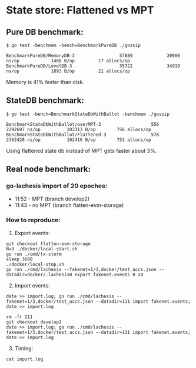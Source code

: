# State store: Flattened vs MPT 


## Pure DB benchmark:

`$ go test -benchmem -bench=BenchmarkPureDB ./gossip`
```
BenchmarkPureDB/MemoryDB-3                 57889             20900 ns/op            1488 B/op         17 allocs/op
BenchmarkPureDB/LevelDB-3                  35722             34919 ns/op            1893 B/op         21 allocs/op
```
Memory is 41% faster than disk.


## StateDB benchmark:

`$ go test -bench=BenchmarkStateDbWithBallot -benchmem ./gossip`
```
BenchmarkStateDbWithBallot/overMPT-3                   556           2292697 ns/op          103313 B/op        756 allocs/op
BenchmarkStateDbWithBallot/Flattened-3                 578           2362428 ns/op          102416 B/op        751 allocs/op
```
Using flattened state db instead of MPT gets faster about 3%.


## Real node benchmark:

### go-lachesis import of 20 epoches:

 * 11:52 - MPT (branch develop2)
 * 11:43 - no MPT (branch flatten-evm-storage)

### How to reproduce:

1. Export events:
```
git checkout flatten-evm-storage
N=3 ./docker/local-start.sh
go run ./cmd/tx-storm
sleep 3600
./docker/local-stop.sh
go run ./cmd/lachesis --fakenet=1/3,docker/test_accs.json --datadir=docker/.lachesis0 export fakenet.events 0 20
```

2. Import events:
```
date >> import.log; go run ./cmd/lachesis --fakenet=1/3,docker/test_accs.json --datadir=111 import fakenet.events; date >> import.log

rm -fr 111
git checkout develop2
date >> import.log; go run ./cmd/lachesis --fakenet=1/3,docker/test_accs.json --datadir=111 import fakenet.events; date >> import.log
```

3. Timing:
```
cat import.log
```

